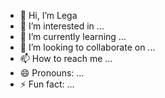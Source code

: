 - 👋 Hi, I’m Lega
- 👀 I’m interested in ...
- 🌱 I’m currently learning ...
- 💞️ I’m looking to collaborate on ...
- 📫 How to reach me ...
- 😄 Pronouns: ...
- ⚡ Fun fact: ...

<!---
legavasu/legavasu is a ✨ special ✨ repository because its `README.md` (this file) appears on your GitHub profile.
You can click the Preview link to take a look at your changes.
--->
